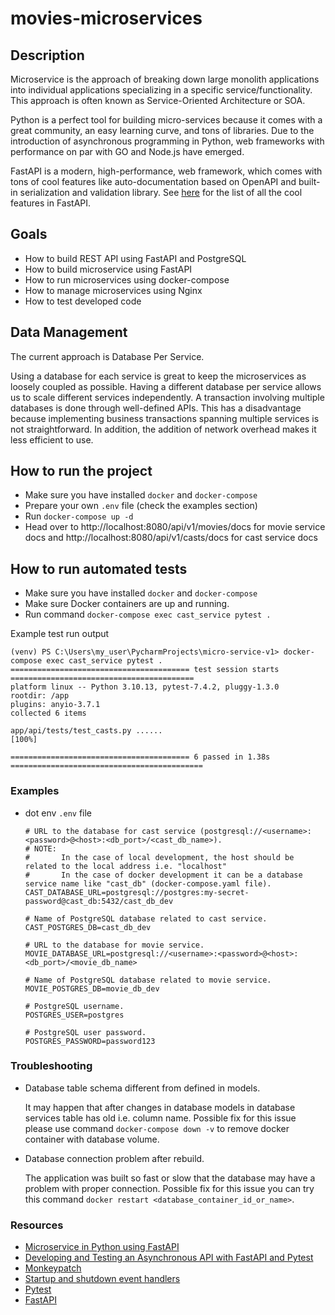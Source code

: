 # movies-microservices

## Description
Microservice is the approach of breaking down large monolith applications into individual applications specializing
in a specific service/functionality. This approach is often known as Service-Oriented Architecture or SOA.

Python is a perfect tool for building micro-services because it comes with a great community, 
an easy learning curve, and tons of libraries. Due to the introduction of asynchronous programming in Python, 
web frameworks with performance on par with GO and Node.js have emerged.

FastAPI is a modern, high-performance, web framework, which comes with tons of cool features like auto-documentation 
based on OpenAPI and built-in serialization and validation library. 
See [here](https://fastapi.tiangolo.com/features/) for the list of all the cool features in FastAPI.

## Goals
 - How to build REST API using FastAPI and PostgreSQL
 - How to build microservice using FastAPI
 - How to run microservices using docker-compose
 - How to manage microservices using Nginx
 - How to test developed code

## Data Management

The current approach is Database Per Service.

Using a database for each service is great to keep the microservices as loosely coupled as possible.
Having a different database per service allows us to scale different services independently.
A transaction involving multiple databases is done through well-defined APIs.
This has a disadvantage because implementing business transactions spanning multiple services is not straightforward.
In addition, the addition of network overhead makes it less efficient to use.


## How to run the project
 - Make sure you have installed `docker` and `docker-compose`
 - Prepare your own `.env` file (check the examples section)
 - Run `docker-compose up -d`
 - Head over to http://localhost:8080/api/v1/movies/docs for movie service docs 
   and http://localhost:8080/api/v1/casts/docs for cast service docs

## How to run automated tests

- Make sure you have installed `docker` and `docker-compose`
- Make sure Docker containers are up and running.
- Run command `docker-compose exec cast_service pytest .`

Example test run output

  ```
  (venv) PS C:\Users\my_user\PycharmProjects\micro-service-v1> docker-compose exec cast_service pytest .
  ======================================== test session starts =========================================
  platform linux -- Python 3.10.13, pytest-7.4.2, pluggy-1.3.0
  rootdir: /app
  plugins: anyio-3.7.1
  collected 6 items
  
  app/api/tests/test_casts.py ......                                                              [100%]
  
  ======================================== 6 passed in 1.38s ===========================================
  ```

### Examples

- dot env `.env` file

     ```
     # URL to the database for cast service (postgresql://<username>:<password>@<host>:<db_port>/<cast_db_name>).
     # NOTE: 
     #       In the case of local development, the host should be related to the local address i.e. "localhost"
     #       In the case of docker development it can be a database service name like "cast_db" (docker-compose.yaml file).
     CAST_DATABASE_URL=postgresql://postgres:my-secret-password@cast_db:5432/cast_db_dev
     
     # Name of PostgreSQL database related to cast service.
     CAST_POSTGRES_DB=cast_db_dev
     
     # URL to the database for movie service.
     MOVIE_DATABASE_URL=postgresql://<username>:<password>@<host>:<db_port>/<movie_db_name>
     
     # Name of PostgreSQL database related to movie service.
     MOVIE_POSTGRES_DB=movie_db_dev
     
     # PostgreSQL username.
     POSTGRES_USER=postgres
     
     # PostgreSQL user password.
     POSTGRES_PASSWORD=password123
     ```

### Troubleshooting

- Database table schema different from defined in models.

    It may happen that after changes in database models in database services table has old i.e. column name.
    Possible fix for this issue please use command `docker-compose down -v` to remove docker container with database volume.


- Database connection problem after rebuild.

    The application was built so fast or slow that the database may have a problem with proper connection.
    Possible fix for this issue you can try this command `docker restart <database_container_id_or_name>`.
    

### Resources
 - [Microservice in Python using FastAPI](https://dev.to/paurakhsharma/microservice-in-python-using-fastapi-24cc)
 - [Developing and Testing an Asynchronous API with FastAPI and Pytest](https://testdriven.io/blog/fastapi-crud/)
 - [Monkeypatch](https://docs.pytest.org/en/latest/how-to/monkeypatch.html)
 - [Startup and shutdown event handlers](https://fastapi.tiangolo.com/advanced/events/)
 - [Pytest](https://docs.pytest.org/en/latest/index.html)
 - [FastAPI](https://fastapi.tiangolo.com/)
